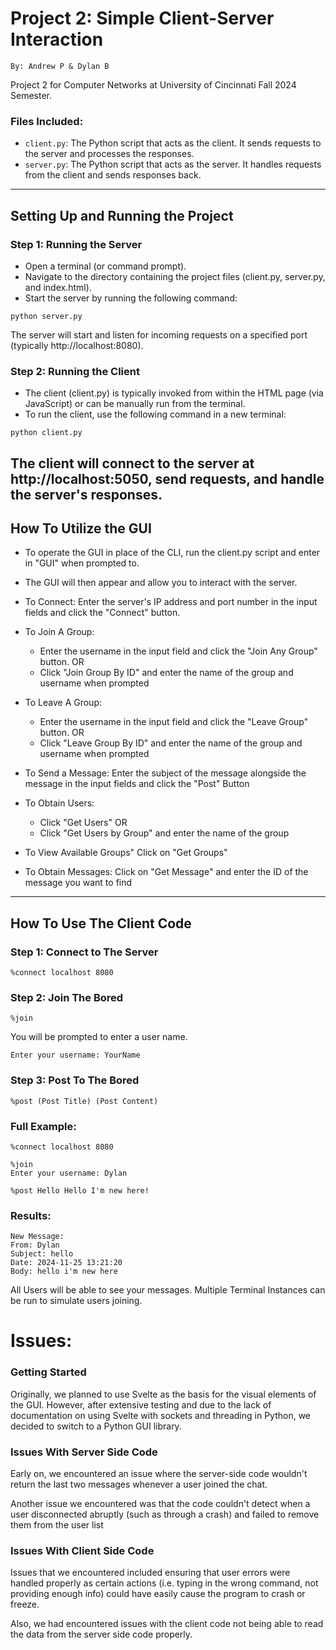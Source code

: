 # Project 2: Simple Client-Server Interaction
`By: Andrew P & Dylan B`

Project 2 for Computer Networks at University of Cincinnati Fall 2024 Semester.

### Files Included:
- `client.py`: The Python script that acts as the client. It sends requests to the server and processes the responses.
- `server.py`: The Python script that acts as the server. It handles requests from the client and sends responses back.
---
## Setting Up and Running the Project
### Step 1: Running the Server
- Open a terminal (or command prompt).
- Navigate to the directory containing the project files (client.py, server.py, and index.html).
- Start the server by running the following command:
```
python server.py
```
The server will start and listen for incoming requests on a specified port (typically http://localhost:8080).
### Step 2: Running the Client
- The client (client.py) is typically invoked from within the HTML page (via JavaScript) or can be manually run from the terminal.
- To run the client, use the following command in a new terminal:
```
python client.py
```
The client will connect to the server at http://localhost:5050, send requests, and handle the server's responses.
---
## How To Utilize the GUI
- To operate the GUI in place of the CLI, run the client.py script and enter in "GUI" when prompted to.
- The GUI will then appear and allow you to interact with the server.

- To Connect: Enter the server's IP address and port number in the input fields and click the "Connect" button.
- To Join A Group:
    - Enter the username in the input field and click the "Join Any Group" button.
    OR
    - Click "Join Group By ID" and enter the name of the group and username when prompted

- To Leave A Group:
    - Enter the username in the input field and click the "Leave Group" button.
    OR
    - Click "Leave Group By ID" and enter the name of the group and username when prompted

- To Send a Message: Enter the subject of the message alongside the message in the input fields and click the "Post" Button
- To Obtain Users:
    - Click "Get Users"
    OR
    - Click "Get Users by Group" and enter the name of the group

- To View Available Groups" Click on "Get Groups"

- To Obtain Messages: Click on "Get Message" and enter the ID of the message you want to find
---

## How To Use The Client Code 
### Step 1: Connect to The Server
```
%connect localhost 8080 
```
### Step 2: Join The Bored
```
%join
```
You will be prompted to enter a user name.
```
Enter your username: YourName
```
### Step 3: Post To The Bored
```
%post (Post Title) (Post Content)
```
### Full Example:
```
%connect localhost 8080 

%join
Enter your username: Dylan

%post Hello Hello I'm new here!
```
### Results: 
```
New Message:
From: Dylan
Subject: hello
Date: 2024-11-25 13:21:20
Body: hello i'm new here
```
All Users will be able to see your messages.
Multiple Terminal Instances can be run to simulate users joining.

# Issues:
### Getting Started
Originally, we planned to use Svelte as the basis for the visual elements of the GUI. However, after extensive testing and due to the lack of documentation on using Svelte with sockets and threading in Python, we decided to switch to a Python GUI library.

### Issues With Server Side Code
Early on, we encountered an issue where the server-side code wouldn't return the last two messages whenever a user joined the chat.

Another issue we encountered was that the code couldn't detect when a user disconnected abruptly (such as through a crash) and failed to remove them from the user list

### Issues With Client Side Code
Issues that we encountered included ensuring that user errors were handled properly as certain actions (i.e. typing in the wrong command, not providing enough info) could have easily cause the program to crash or freeze.

Also, we had encountered issues with the client code not being able to read the data from the server side code properly.